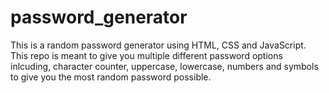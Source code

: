 # password_generator

This is a random password generator using HTML, CSS and JavaScript. This repo is meant to give you multiple different password options inlcuding, character counter, uppercase, lowercase, numbers and symbols to give you the most random password possible.